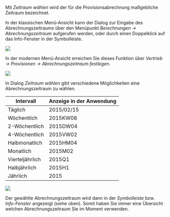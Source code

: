 Mit *Zeitraum wählen* wird der für die Provisionsabrechnung maßgebliche Zeitraum bezeichnet. 

In der klassischen Menü-Ansicht kann der Dialog zur Eingabe des Abrechnungszeitraums über den Menüpunkt *Berechnungen → Abrechnungszeitraum* aufgerufen werden, oder durch einen Doppelklick auf das Info-Fenster  in der Symbolleiste.

![](http://xpecto.github.io/docs/img/img_1461750465009.png)

In der modernen Menü-Ansicht erreichen Sie dieses Funktion über *Vertrieb -> Provisionen -> Abrechnungszeitraum festlegen.*

![](http://xpecto.github.io/docs/xpecto/Berechnungen/Abrechnungszeitraum_festlegen/Abrechnungszeitraum_Menue.png)

In Dialog *Zeitraum wählen* gibt verschiedene Möglichkeiten eine Abrechnungszeitraum zu wählen.

|  Intervall          |    Anzeige in der Anwendung    |  
| ------------- |:-------------| 
| Täglich     | 2015/02/15 | 
| Wöchentlich     |2015KW08 | 
| 2-Wöchentlich    | 2015DW04 | 
| 4-Wöchentlich     |2015VW02 | 
| Halbmonatlich    | 2015HM04 | 
| Monatlich     |2015M02 | 
| Vierteljährlich    | 2015Q1 | 
| Halbjährlich     |2015H1 | 
| Jährlich    |2015| 

![](http://xpecto.github.io/docs/xpecto/Berechnungen/Abrechnungszeitraum_festlegen/Abrechnungszeitraum_waehlen.png)

Der gewählte Abrechnungszeitraum wird dann in der *Symbolleiste* bzw. *Info-Fenster* angezeigt (siehe oben). Somit haben Sie immer eine Übersicht welchen Abrechnungszeitraum Sie im Moment verwenden.